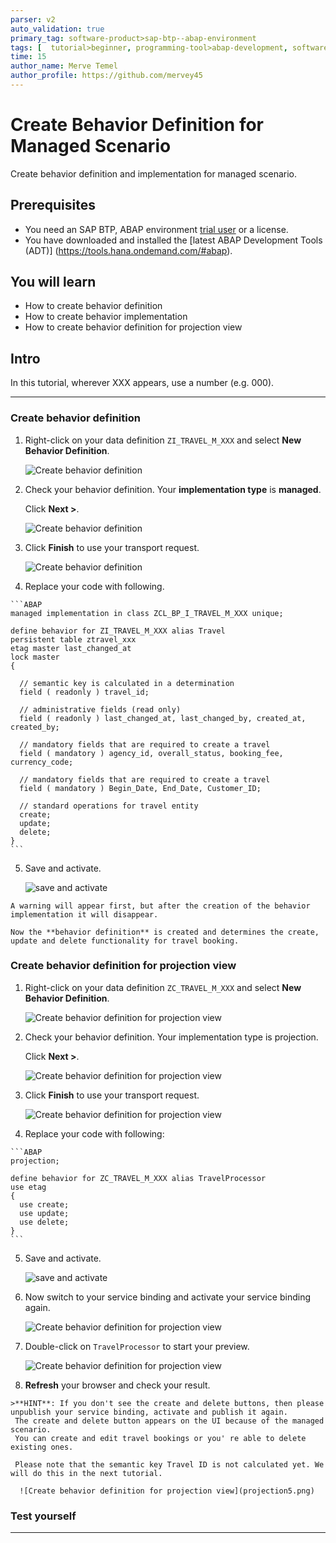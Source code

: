 ```yaml
---
parser: v2
auto_validation: true
primary_tag: software-product>sap-btp--abap-environment
tags: [  tutorial>beginner, programming-tool>abap-development, software-product>sap-business-technology-platform ]
time: 15
author_name: Merve Temel
author_profile: https://github.com/mervey45
---
```


# Create Behavior Definition for Managed Scenario
<!-- description --> Create behavior definition and implementation for managed scenario.

## Prerequisites  
- You need an SAP BTP, ABAP environment [trial user](abap-environment-trial-onboarding) or a license.
- You have downloaded and installed the [latest ABAP Development Tools (ADT)] (https://tools.hana.ondemand.com/#abap).

## You will learn  
  - How to create behavior definition
  - How to create behavior implementation
  - How to create behavior definition for projection view

## Intro
In this tutorial, wherever XXX appears, use a number (e.g. 000).

---

### Create behavior definition

  1. Right-click on your data definition `ZI_TRAVEL_M_XXX` and select **New Behavior Definition**. 

      ![Create behavior definition](definition.png)

  2. Check your behavior definition. Your **implementation type** is **managed**.

     Click **Next >**.

      ![Create behavior definition](definition2.png)

  3. Click **Finish** to use your transport request.

      ![Create behavior definition](definition3.png)

  4. Replace your code with following.

    ```ABAP
    managed implementation in class ZCL_BP_I_TRAVEL_M_XXX unique;

    define behavior for ZI_TRAVEL_M_XXX alias Travel
    persistent table ztravel_xxx
    etag master last_changed_at
    lock master
    {

      // semantic key is calculated in a determination
      field ( readonly ) travel_id;

      // administrative fields (read only)
      field ( readonly ) last_changed_at, last_changed_by, created_at, created_by;

      // mandatory fields that are required to create a travel
      field ( mandatory ) agency_id, overall_status, booking_fee, currency_code;

      // mandatory fields that are required to create a travel
      field ( mandatory ) Begin_Date, End_Date, Customer_ID;

      // standard operations for travel entity
      create;
      update;
      delete;
    }  
    ```

  5. Save and activate.

      ![save and activate](activate.png)

    A warning will appear first, but after the creation of the behavior implementation it will disappear.  

    Now the **behavior definition** is created and determines the create, update and delete functionality for travel booking.



### Create behavior definition for projection view

  1. Right-click on your data definition `ZC_TRAVEL_M_XXX` and select **New Behavior Definition**.

      ![Create behavior definition for projection view](projection.png)

  2. Check your behavior definition. Your implementation type is projection.

     Click **Next >**.

      ![Create behavior definition for projection view](projection2.png)

  3. Click **Finish** to use your transport request.

      ![Create behavior definition for projection view](projection3.png)

  4. Replace your code with following:

    ```ABAP
    projection;

    define behavior for ZC_TRAVEL_M_XXX alias TravelProcessor
    use etag
    {
      use create;
      use update;
      use delete;
    }
    ```

  5. Save and activate.

      ![save and activate](activate.png)

  6. Now switch to your service binding and activate your service binding again.

     ![Create behavior definition for projection view](activate2.png)

  7. Double-click on `TravelProcessor` to start your preview.

      ![Create behavior definition for projection view](projection4.png)

  7. **Refresh** your browser and check your result.

    >**HINT**: If you don't see the create and delete buttons, then please unpublish your service binding, activate and publish it again.
     The create and delete button appears on the UI because of the managed scenario.
     You can create and edit travel bookings or you' re able to delete existing ones.

     Please note that the semantic key Travel ID is not calculated yet. We will do this in the next tutorial.

      ![Create behavior definition for projection view](projection5.png)


### Test yourself



---
